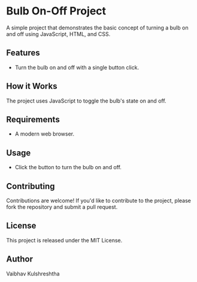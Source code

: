 # Bulb On-Off Project

A simple project that demonstrates the basic concept of turning a bulb on and off using JavaScript, HTML, and CSS.

## Features
* Turn the bulb on and off with a single button click.

## How it Works
The project uses JavaScript to toggle the bulb's state on and off.

## Requirements
* A modern web browser.

## Usage
* Click the button to turn the bulb on and off.

## Contributing
Contributions are welcome! If you'd like to contribute to the project, please fork the repository and submit a pull request.

## License
This project is released under the MIT License.

## Author
Vaibhav Kulshreshtha